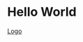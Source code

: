 <html>
<body>
<h1>Hello World</h1>
<a href="intent://arvr.google.com/scene-viewer/1.0?file=///3DModel/KaiserVR_Web.glb#Intent;scheme=https;package=com.google.android.googlequicksearchbox;action=android.intent.action.VIEW;S.browser_fallback_url=https://developers.google.com/ar;end;">Logo</a>
</body>
</html>
